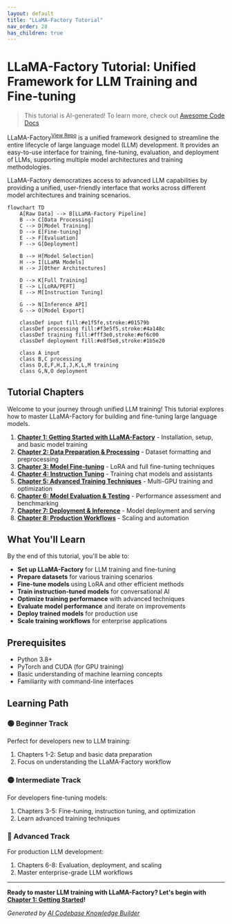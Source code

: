```yaml
---
layout: default
title: "LLaMA-Factory Tutorial"
nav_order: 28
has_children: true
---
```


# LLaMA-Factory Tutorial: Unified Framework for LLM Training and Fine-tuning

> This tutorial is AI-generated! To learn more, check out [Awesome Code Docs](https://github.com/johnxie/awesome-code-docs)

LLaMA-Factory<sup>[View Repo](https://github.com/hiyouga/LLaMA-Factory)</sup> is a unified framework designed to streamline the entire lifecycle of large language model (LLM) development. It provides an easy-to-use interface for training, fine-tuning, evaluation, and deployment of LLMs, supporting multiple model architectures and training methodologies.

LLaMA-Factory democratizes access to advanced LLM capabilities by providing a unified, user-friendly interface that works across different model architectures and training scenarios.

```mermaid
flowchart TD
    A[Raw Data] --> B[LLaMA-Factory Pipeline]
    B --> C[Data Processing]
    C --> D[Model Training]
    D --> E[Fine-tuning]
    E --> F[Evaluation]
    F --> G[Deployment]

    B --> H[Model Selection]
    H --> I[LLaMA Models]
    H --> J[Other Architectures]

    D --> K[Full Training]
    E --> L[LoRA/PEFT]
    E --> M[Instruction Tuning]

    G --> N[Inference API]
    G --> O[Model Export]

    classDef input fill:#e1f5fe,stroke:#01579b
    classDef processing fill:#f3e5f5,stroke:#4a148c
    classDef training fill:#fff3e0,stroke:#ef6c00
    classDef deployment fill:#e8f5e8,stroke:#1b5e20

    class A input
    class B,C processing
    class D,E,F,H,I,J,K,L,M training
    class G,N,O deployment
```

## Tutorial Chapters

Welcome to your journey through unified LLM training! This tutorial explores how to master LLaMA-Factory for building and fine-tuning large language models.

1. **[Chapter 1: Getting Started with LLaMA-Factory](01-getting-started.md)** - Installation, setup, and basic model training
2. **[Chapter 2: Data Preparation & Processing](02-data-preparation.md)** - Dataset formatting and preprocessing
3. **[Chapter 3: Model Fine-tuning](03-model-finetuning.md)** - LoRA and full fine-tuning techniques
4. **[Chapter 4: Instruction Tuning](04-instruction-tuning.md)** - Training chat models and assistants
5. **[Chapter 5: Advanced Training Techniques](05-advanced-techniques.md)** - Multi-GPU training and optimization
6. **[Chapter 6: Model Evaluation & Testing](06-model-evaluation.md)** - Performance assessment and benchmarking
7. **[Chapter 7: Deployment & Inference](07-deployment-inference.md)** - Model deployment and serving
8. **[Chapter 8: Production Workflows](08-production-workflows.md)** - Scaling and automation

## What You'll Learn

By the end of this tutorial, you'll be able to:

- **Set up LLaMA-Factory** for LLM training and fine-tuning
- **Prepare datasets** for various training scenarios
- **Fine-tune models** using LoRA and other efficient methods
- **Train instruction-tuned models** for conversational AI
- **Optimize training performance** with advanced techniques
- **Evaluate model performance** and iterate on improvements
- **Deploy trained models** for production use
- **Scale training workflows** for enterprise applications

## Prerequisites

- Python 3.8+
- PyTorch and CUDA (for GPU training)
- Basic understanding of machine learning concepts
- Familiarity with command-line interfaces

## Learning Path

### 🟢 Beginner Track
Perfect for developers new to LLM training:
1. Chapters 1-2: Setup and basic data preparation
2. Focus on understanding the LLaMA-Factory workflow

### 🟡 Intermediate Track
For developers fine-tuning models:
1. Chapters 3-5: Fine-tuning, instruction tuning, and optimization
2. Learn advanced training techniques

### 🔴 Advanced Track
For production LLM development:
1. Chapters 6-8: Evaluation, deployment, and scaling
2. Master enterprise-grade LLM workflows

---

**Ready to master LLM training with LLaMA-Factory? Let's begin with [Chapter 1: Getting Started](01-getting-started.md)!**

*Generated by [AI Codebase Knowledge Builder](https://github.com/The-Pocket/Tutorial-Codebase-Knowledge)*
